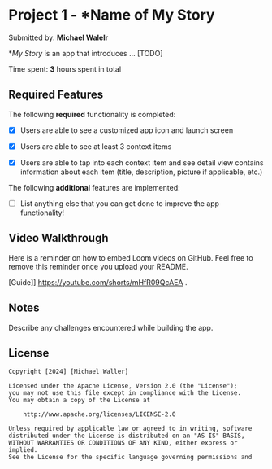 # Project 1 - *Name of My Story

Submitted by: **Michael Walelr**

**My Story* is an app that introduces ... [TODO] 

Time spent: **3** hours spent in total

## Required Features

The following **required** functionality is completed:

- [x] Users are able to see a customized app icon and launch screen
- [x] Users are able to see at least 3 context items
- [x] Users are able to tap into each context item and see detail view contains information about each item (title, description, picture if applicable, etc.)
 


The following **additional** features are implemented:

- [ ] List anything else that you can get done to improve the app functionality!

## Video Walkthrough

Here is a reminder on how to embed Loom videos on GitHub. Feel free to remove this reminder once you upload your README. 

[Guide]] https://youtube.com/shorts/mHfR09QcAEA .

## Notes

Describe any challenges encountered while building the app.

## License

    Copyright [2024] [Michael Waller]

    Licensed under the Apache License, Version 2.0 (the "License");
    you may not use this file except in compliance with the License.
    You may obtain a copy of the License at

        http://www.apache.org/licenses/LICENSE-2.0

    Unless required by applicable law or agreed to in writing, software
    distributed under the License is distributed on an "AS IS" BASIS,
    WITHOUT WARRANTIES OR CONDITIONS OF ANY KIND, either express or implied.
    See the License for the specific language governing permissions and
